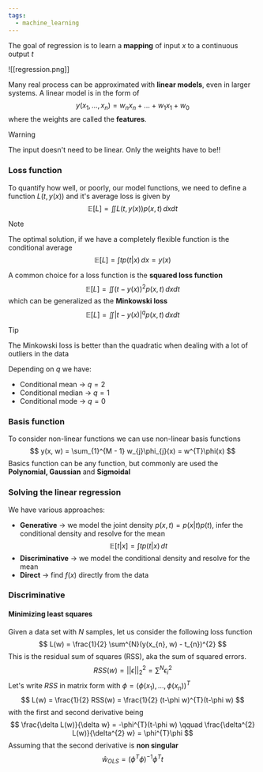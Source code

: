 ```yaml
---
tags:
  - machine_learning
---
```

The goal of regression is to learn a **mapping** of input $x$ to a continuous output $t$

![[regression.png]]

Many real process can be approximated with **linear models**, even in larger systems. A linear model is in the form of
$$
y(x_{1},\dots,x_{n}) = w_{n}x_{n} + \dots + w_{1}x_{1} + w_{0}
$$
where the weights are called the **features**.

>[!warning]
>The input doesn't need to be linear. Only the weights have to be!!
### Loss function

To quantify how well, or poorly, our model functions, we need to define a function $L(t, y(x))$ and it's average loss is given by
$$
\mathbb E [L]= \iint L(t, y(x)) p(x,t)\, dx   dt 
$$
>[!note]
>The optimal solution, if we have a completely flexible function is the conditional average
>$$
>\mathbb E [L]= \int t p(t|x)\, dx = y(x)
>$$

A common choice for a loss function is the **squared loss function**
$$
\mathbb E [L]= \iint (t - y(x))^{2} p(x,t)\, dx   dt 
$$
which can be generalized as the **Minkowski loss**
$$
\mathbb E [L]= \iint |t - y(x)|^{q} p(x,t)\, dx   dt 
$$
>[!tip]
>The Minkowski loss is better than the quadratic when dealing with a lot of outliers in the data

Depending on $q$ we have:
- Conditional mean $\to$ $q = 2$ 
-  Conditional median $\to$ $q = 1$
-  Conditional mode $\to$ $q= 0$
### Basis function

To consider non-linear functions we can use non-linear basis functions 
$$
y(x, w) = \sum_{1}^{M - 1} w_{j}\phi_{j}(x) = w^{T}\phi(x)
$$
Basics function can be any function, but commonly are used the **Polynomial, Gaussian** and **Sigmoidal**
### Solving the linear regression

We have various approaches:
- **Generative** $\to$ we model the joint density $p(x,t) = p(x|t)p(t)$, infer the conditional density and resolve for the mean
$$
\mathbb  E[t | x] = \int tp(t|x) \, dt 
$$
- **Discriminative** $\to$ we model the conditional density and resolve for the mean
- **Direct** $\to$ find $f(x)$ directly from the data
### Discriminative
#### Minimizing least squares

Given a data set with $N$ samples, let us consider the following loss function
$$
L(w) = \frac{1}{2} \sum^{N}(y(x_{n}, w) - t_{n})^{2}
$$
This is the residual sum of squares (RSS), aka the sum of squared errors.
$$
RSS(w) = || \epsilon||_{2}^{2} = \sum^{N} \epsilon^{2}_{i} 
$$
Let's write $RSS$ in matrix form with $\phi = (\phi(x_{1}), \dots, \phi(x_{n})) ^T$ 
$$
L(w) = \frac{1}{2} RSS(w) = \frac{1}{2} (t-\phi w)^{T}(t-\phi w)
$$
with the first and second derivative being
$$
\frac{\delta L(w)}{\delta w} = -\phi^{T}(t-\phi w) \qquad \frac{\delta^{2} L(w)}{\delta^{2} w} = \phi^{T}\phi
$$
Assuming that the second derivative is **non singular**
$$
\hat{w}_{OLS} = (\phi^{T}\phi)^{-1}\phi^{T}t 
$$

